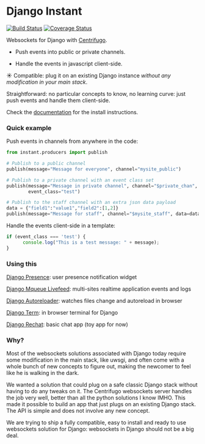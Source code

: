# Django Instant

[![Build Status](https://travis-ci.org/synw/django-instant.svg?branch=master)](https://travis-ci.org/synw/django-instant)
[![Coverage Status](https://coveralls.io/repos/github/synw/django-instant/badge.svg?branch=master)](https://coveralls.io/github/synw/django-instant?branch=master)

Websockets for Django with [Centrifugo](https://github.com/centrifugal/centrifugo).

* Push events into public or private channels.

* Handle the events in javascript client-side.

:sunny: Compatible: plug it on an existing Django instance _without any modification in your main stack_. 

Straightforward: no particular concepts to know, no learning curve: just push events and handle them client-side.

Check the [documentation](http://django-instant.readthedocs.io/en/latest/) for the install instructions.

### Quick example

Push events in channels from anywhere in the code:

  ```python
from instant.producers import publish
  
# Publish to a public channel
publish(message="Message for everyone", channel="mysite_public")

# Publish to a private channel with an event class set
publish(message="Message in private channel", channel="$private_chan", 
          event_class="test")

# Publish to the staff channel with an extra json data payload
data = {"field1":"value1","field2":[1,2]}
publish(message="Message for staff", channel="$mysite_staff", data=data)
  ```

Handle the events client-side in a template:

  ```javascript
if (event_class === 'test') {
        console.log("This is a test message: " + message);
}
  ```

### Using this

[Django Presence](https://github.com/synw/django-presence): user presence notification widget

[Django Mqueue Livefeed](https://github.com/synw/django-mqueue-livefeed): multi-sites realtime application events and logs

[Django Autoreloader](https://github.com/synw/django-autoreloader): watches files change and autoreload in browser

[Django Term](https://github.com/synw/django-term): in browser terminal for Django
 
[Django Rechat](https://github.com/synw/django-rechat): basic chat app (toy app for now)

### Why?

Most of the websockets solutions associated with Django today require some modification in the main stack, like uwsgi, 
and often come with a whole bunch of new concepts to figure out, making the newcomer to feel like 
he is walking in the dark.

We wanted a solution that could plug on a safe classic Django stack without having to do any tweaks on it. 
The Centrifugo websockets server handles the job very well, better than all the python solutions I know IMHO. This made 
it possible to build an app that just plugs on an existing Django stack. The API is simple and does not involve any
new concept.

We are trying to ship a fully compatible, easy to install and ready to use websockets solution for Django: 
websockets in Django should not be a big deal.
